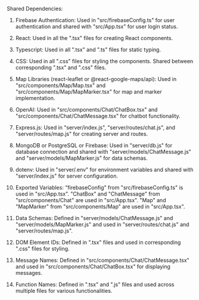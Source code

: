 Shared Dependencies:

1. Firebase Authentication: Used in "src/firebaseConfig.ts" for user authentication and shared with "src/App.tsx" for user login status.

2. React: Used in all the ".tsx" files for creating React components.

3. Typescript: Used in all ".tsx" and ".ts" files for static typing.

4. CSS: Used in all ".css" files for styling the components. Shared between corresponding ".tsx" and ".css" files.

5. Map Libraries (react-leaflet or @react-google-maps/api): Used in "src/components/Map/Map.tsx" and "src/components/Map/MapMarker.tsx" for map and marker implementation.

6. OpenAI: Used in "src/components/Chat/ChatBox.tsx" and "src/components/Chat/ChatMessage.tsx" for chatbot functionality.

7. Express.js: Used in "server/index.js", "server/routes/chat.js", and "server/routes/map.js" for creating server and routes.

8. MongoDB or PostgreSQL or Firebase: Used in "server/db.js" for database connection and shared with "server/models/ChatMessage.js" and "server/models/MapMarker.js" for data schemas.

9. dotenv: Used in "server/.env" for environment variables and shared with "server/index.js" for server configuration.

10. Exported Variables: "firebaseConfig" from "src/firebaseConfig.ts" is used in "src/App.tsx". "ChatBox" and "ChatMessage" from "src/components/Chat" are used in "src/App.tsx". "Map" and "MapMarker" from "src/components/Map" are used in "src/App.tsx".

11. Data Schemas: Defined in "server/models/ChatMessage.js" and "server/models/MapMarker.js" and used in "server/routes/chat.js" and "server/routes/map.js".

12. DOM Element IDs: Defined in ".tsx" files and used in corresponding ".css" files for styling.

13. Message Names: Defined in "src/components/Chat/ChatMessage.tsx" and used in "src/components/Chat/ChatBox.tsx" for displaying messages.

14. Function Names: Defined in ".tsx" and ".js" files and used across multiple files for various functionalities.